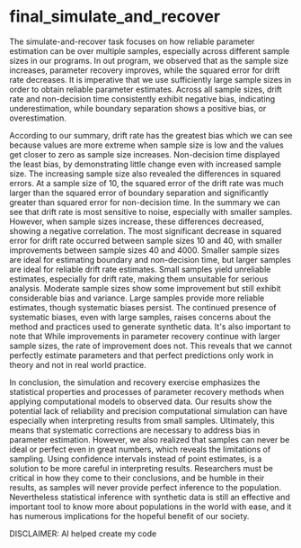 # final_simulate_and_recover
The simulate-and-recover task focuses on how reliable parameter estimation can be over multiple samples, especially across different sample sizes in our programs. In out program, we observed that as the sample size increases, parameter recovery improves, while the squared error for drift rate decreases. It is imperative that we use sufficiently large sample sizes in order to obtain reliable parameter estimates. Across all sample sizes, drift rate and non-decision time consistently exhibit negative bias, indicating underestimation, while boundary separation shows a positive bias, or overestimation.

According to our summary, drift rate has the greatest bias which we can see because values are more extreme when sample size is low and the values get closer to zero as sample size increases. Non-decision time displayed the least bias, by demonstrating little change even with increased sample size. The increasing sample size also revealed the differences in squared errors. At a sample size of 10, the squared error of the drift rate was much larger than the squared error of boundary separation and significantly greater than squared error for non-decision time. In the summary we can see that drift rate is most sensitive to noise, especially with smaller samples. However, when sample sizes increase, these differences decreased, showing a negative correlation. The most significant decrease in squared error for drift rate occurred between sample sizes 10 and 40, with smaller improvements between sample sizes 40 and 4000. Smaller sample sizes are ideal for estimating boundary and non-decision time, but larger samples are ideal for reliable drift rate estimates. Small samples yield unreliable estimates, especially for drift rate, making them unsuitable for serious analysis. Moderate sample sizes show some improvement but still exhibit considerable bias and variance. Large samples provide more reliable estimates, though systematic biases persist. The continued presence of systematic biases, even with large samples, raises concerns about the method and practices used to generate synthetic data. It's also important to note that While improvements in parameter recovery continue with larger sample sizes, the rate of improvement does not. This reveals that we cannot perfectly estimate parameters and that perfect predictions only work in theory and not in real world practice. 

In conclusion, the simulation and recovery exercise emphasizes the statistical properties and processes of parameter recovery methods when applying computational models to observed data. Our results show the potential lack of reliability and precision computational simulation can have especially when interpreting results from small samples. Ultimately, this means that systematic corrections are necessary to address bias in parameter estimation. However, we also realized that samples can never be ideal or perfect even in great numbers, which reveals the limitations of sampling. Using confidence intervals instead of point estimates, is a solution to be more careful in interpreting results. Researchers must be critical in how they come to their conclusions, and be humble in their results, as samples will never provide perfect inference to the population. Nevertheless statistical inference with synthetic data is still an effective and important tool to know more about populations in the world with ease, and it has numerous implications for the hopeful benefit of our society. 

DISCLAIMER: AI helped create my code